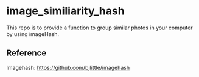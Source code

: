 # image_similiarity_hash

This repo is to provide a function to group similar photos in your computer by using imageHash.

## Reference
Imagehash:  https://github.com/bjlittle/imagehash